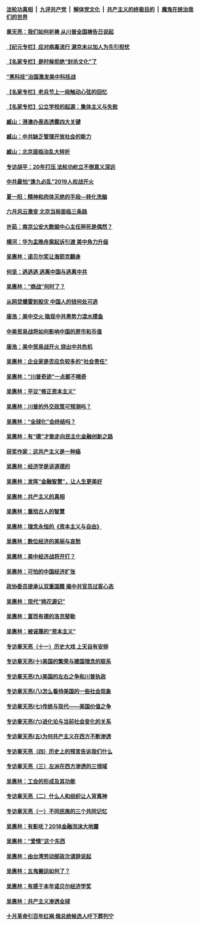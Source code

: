 ####  [法轮功真相](../../../../basic/blob/master/README.md?t=05311131) &nbsp;|&nbsp; [九评共产党](../../../../9ping.md/blob/master/README.md?t=05311131) &nbsp;|&nbsp; [解体党文化](../../../../jtdwh.md/blob/master/README.md?t=05311131)  &nbsp;|&nbsp; [共产主义的终极目的](../../../../gczydzjmd.md/blob/master/README.md?t=05311131) &nbsp;|&nbsp; [魔鬼在统治我们的世界](../../../../mgztzwmdsj.md/blob/master/README.md?t=05311131) 

#### [章天亮：我们如何祈祷 从川普全国祷告日说起](../pages/nsc423/n11944627.md?t=05311131) 

#### [【纪元专栏】应对病毒流行 渥京未以加人为先引担忧](../pages/nsc423/n11875714.md?t=05311131) 

#### [【名家专栏】是时候拒绝“封杀文化”了](../pages/nsc423/n11814093.md?t=05311131) 

#### [“黑科技”治国激发美中科技战](../pages/nsc423/n11638056.md?t=05311131) 

#### [【名家专栏】老兵节上一段触动心弦的回忆](../pages/nsc423/n11646016.md?t=05311131) 

#### [【名家专栏】公立学校的起源：集体主义与失败](../pages/nsc423/n11601833.md?t=05311131) 

#### [臧山：港澳办表态透露四大关键](../pages/nsc423/n11421628.md?t=05311131) 

#### [臧山：中共缺乏管理开放社会的能力](../pages/nsc423/n11407457.md?t=05311131) 

#### [臧山：北京面临治乱大转折](../pages/nsc423/n11406895.md?t=05311131) 

#### [专访胡平：20年打压 法轮功屹立不倒意义深远](../pages/nsc423/n11398800.md?t=05311131) 

#### [中共最怕“逢九必乱”2019人权战开火](../pages/nsc423/n11385248.md?t=05311131) 

#### [夏一阳：精神和肉体灭绝的手段—转化洗脑](../pages/nsc423/n11368250.md?t=05311131) 

#### [六月风云激变 北京当局面临三条路](../pages/nsc423/n11313668.md?t=05311131) 

#### [许茹：南京公安大数据中心主任猝死是偶然？](../pages/nsc423/n11064744.md?t=05311131) 

#### [横河：华为孟晚舟案起诉引渡 美中角力升级](../pages/nsc423/n11027230.md?t=05311131) 

#### [吴惠林：诺贝尔奖让海耶克翻身](../pages/nsc423/n10890049.md?t=05311131) 

#### [何坚：逃逃逃 逃离中国与逃离中共](../pages/nsc423/n10592891.md?t=05311131) 

#### [吴惠林：“商战”何时了？](../pages/nsc423/n10573558.md?t=05311131) 

#### [从网贷爆雷到股灾 中国人的钱何处可逃](../pages/nsc423/n10572800.md?t=05311131) 

#### [唐浩：美中交火 隐现中共黑势力混水摸鱼](../pages/nsc423/n10544040.md?t=05311131) 

#### [中美贸易战将如何影响中国的房市和币值](../pages/nsc423/n10543697.md?t=05311131) 

#### [唐浩：美中贸易战开火 烧出中共危机](../pages/nsc423/n10540126.md?t=05311131) 

#### [吴惠林：企业家是否应负较多的“社会责任”](../pages/nsc423/n10535022.md?t=05311131) 

#### [吴惠林：“川普奇迹”一点都不稀奇](../pages/nsc423/n10512808.md?t=05311131) 

#### [吴惠林：平议“修正资本主义”](../pages/nsc423/n10495724.md?t=05311131) 

#### [吴惠林：川普的外交政策可预测吗？](../pages/nsc423/n10462387.md?t=05311131) 

#### [吴惠林：“全球化”会终结吗？](../pages/nsc423/n10452838.md?t=05311131) 

#### [吴惠林：有“德”才能走向民主化金融创新之路](../pages/nsc423/n10432292.md?t=05311131) 

#### [获奖作家：这共产主义是一种癌](../pages/nsc423/n10431541.md?t=05311131) 

#### [吴惠林：经济学是讲道德的](../pages/nsc423/n10398014.md?t=05311131) 

#### [吴惠林：发挥“金融智慧”，让人生更美好](../pages/nsc423/n10375019.md?t=05311131) 

#### [吴惠林：共产主义的真相](../pages/nsc423/n10351394.md?t=05311131) 

#### [吴惠林：重拾古人的智慧](../pages/nsc423/n10337691.md?t=05311131) 

#### [吴惠林：理念永恒的《资本主义与自由》](../pages/nsc423/n10316274.md?t=05311131) 

#### [吴惠林：数位经济的美丽与哀愁](../pages/nsc423/n10292946.md?t=05311131) 

#### [吴惠林：美中经济战将开打？](../pages/nsc423/n10258825.md?t=05311131) 

#### [吴惠林：可怕的中国经济扩张](../pages/nsc423/n10219147.md?t=05311131) 

#### [政协委员提承认双重国籍 揭中共官员过客心态](../pages/nsc423/n10208809.md?t=05311131) 

#### [吴惠林：现代“桃花源记”](../pages/nsc423/n10185234.md?t=05311131) 

#### [吴惠林：富而有德的洛克斐勒](../pages/nsc423/n10142264.md?t=05311131) 

#### [吴惠林：被诬蔑的“资本主义”](../pages/nsc423/n10124816.md?t=05311131) 

#### [专访章天亮（十一）历史大戏 上天自有安排](../pages/nsc423/n10094905.md?t=05311131) 

#### [专访章天亮(十)美国的繁荣与建国理念的联系](../pages/nsc423/n10094899.md?t=05311131) 

#### [专访章天亮(九)美国的左右之争和川普执政](../pages/nsc423/n10094889.md?t=05311131) 

#### [专访章天亮(八)怎么看待美国的一些社会现象](../pages/nsc423/n10094857.md?t=05311131) 

#### [专访章天亮(七)传统与现代——美国价值之争](../pages/nsc423/n10093140.md?t=05311131) 

#### [专访章天亮(六)进化论与当前社会变化的关系](../pages/nsc423/n10092036.md?t=05311131) 

#### [专访章天亮(五)为何共产主义在西方不断渗透](../pages/nsc423/n10083620.md?t=05311131) 

#### [专访章天亮（四）历史上的预言告诉我们什么](../pages/nsc423/n10083606.md?t=05311131) 

#### [专访章天亮（三）左派在西方渗透的三领域](../pages/nsc423/n10081115.md?t=05311131) 

#### [吴惠林：工会的形成及其功能](../pages/nsc423/n10080633.md?t=05311131) 

#### [专访章天亮（二）什么人和组织让人背离神](../pages/nsc423/n10076637.md?t=05311131) 

#### [专访章天亮（一）不同民族的三个共同记忆](../pages/nsc423/n10074188.md?t=05311131) 

#### [吴惠林：有影呒？2018金融泡沫大地震](../pages/nsc423/n10040534.md?t=05311131) 

#### [吴惠林：“爱情”这个东西](../pages/nsc423/n10019423.md?t=05311131) 

#### [吴惠林：由台湾劳动部政次请辞说起](../pages/nsc423/n9979679.md?t=05311131) 

#### [吴惠林：五鬼搬运如何了？](../pages/nsc423/n9925338.md?t=05311131) 

#### [吴惠林：有感于本年诺贝尔经济学奖](../pages/nsc423/n9871883.md?t=05311131) 

#### [吴惠林：共产主义渗透全球](../pages/nsc423/n9812748.md?t=05311131) 

#### [十月革命引百年红祸 俄总统候选人吁下葬列宁](../pages/nsc423/n9810182.md?t=05311131) 

